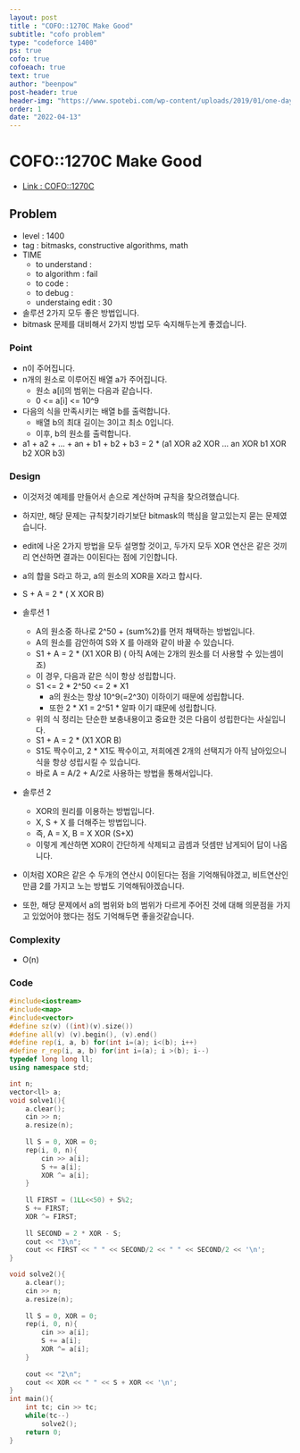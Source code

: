 ```yaml
---
layout: post
title : "COFO::1270C Make Good"
subtitle: "cofo problem"
type: "codeforce 1400"
ps: true
cofo: true
cofoeach: true
text: true
author: "beenpow"
post-header: true
header-img: "https://www.spotebi.com/wp-content/uploads/2019/01/one-day-day-one-workout-motivation-spotebi.jpg"
order: 1
date: "2022-04-13"
---
```

# COFO::1270C Make Good
- [Link : COFO::1270C](https://codeforces.com/problemset/problem/1270/C)


## Problem 

- level : 1400
- tag : bitmasks, constructive algorithms, math
- TIME
  - to understand    : 
  - to algorithm     : fail
  - to code          :
  - to debug         :
  - understaing edit : 30
- 솔루션 2가지 모두 좋은 방법입니다.
- bitmask 문제를 대비해서 2가지 방법 모두 숙지해두는게 좋겠습니다.

### Point
- n이 주어집니다.
- n개의 원소로 이루어진 배열 a가 주어집니다.
  - 원소 a[i]의 범위는 다음과 같습니다.
  - 0 <= a[i] <= 10^9
- 다음의 식을 만족시키는 배열 b를 출력합니다.
  - 배열 b의 최대 길이는 3이고 최소 0입니다.
  - 이후, b의 원소를 출력합니다.
- a1 + a2 + ... + an + b1 + b2 + b3 = 2 * (a1 XOR a2 XOR ... an XOR b1 XOR b2 XOR b3)

### Design
- 이것저것 예제를 만들어서 손으로 계산하며 규칙을 찾으려했습니다.
- 하지만, 해당 문제는 규칙찾기라기보단 bitmask의 핵심을 알고있는지 묻는 문제였습니다.
- edit에 나온 2가지 방법을 모두 설명할 것이고, 두가지 모두 XOR 연산은 같은 것끼리 연산하면 결과는 0이된다는 점에 기인합니다.

- a의 합을 S라고 하고, a의 원소의 XOR을 X라고 합시다.
- S + A = 2 * ( X XOR B)

- 솔루션 1
  - A의 원소중 하나로 2^50 + (sum%2)를 먼저 채택하는 방법입니다.
  - A의 원소를 감안하여 S와 X 를 아래와 같이 바꿀 수 있습니다.
  - S1 + A = 2 * (X1 XOR B) ( 아직 A에는 2개의 원소를 더 사용할 수 있는셈이죠)
  - 이 경우, 다음과 같은 식이 항상 성립합니다.
  - S1 <= 2 * 2^50 <= 2 * X1
    - a의 원소는 항상 10^9(=2^30) 이하이기 때문에 성립합니다.
    - 또한 2 * X1 = 2^51 * 알파 이기 떄문에 성립합니다.
  - 위의 식 정리는 단순한 보충내용이고 중요한 것은 다음이 성립한다는 사실입니다.
  - S1 + A = 2 * (X1 XOR B)
  - S1도 짝수이고, 2 * X1도 짝수이고, 저희에겐 2개의 선택지가 아직 남아있으니 식을 항상 성립시킬 수 있습니다.
  - 바로 A = A/2 + A/2로 사용하는 방법을 통해서입니다.

- 솔루션 2
  - XOR의 원리를 이용하는 방법입니다.
  - X, S + X 를 더해주는 방법입니다.
  - 즉, A = X, B = X XOR (S+X)
  - 이렇게 계산하면 XOR이 간단하게 삭제되고 곱셈과 덧셈만 남게되어 답이 나옵니다.

- 이처럼 XOR은 같은 수 두개의 연산시 0이된다는 점을 기억해둬야겠고, 비트연산인 만큼 2를 가지고 노는 방법도 기억해둬야겠습니다.
- 또한, 해당 문제에서 a의 범위와 b의 범위가 다르게 주어진 것에 대해 의문점을 가지고 있었어야 했다는 점도 기억해두면 좋을것같습니다.

### Complexity
- O(n)

### Code

```cpp
#include<iostream>
#include<map>
#include<vector>
#define sz(v) ((int)(v).size())
#define all(v) (v).begin(), (v).end()
#define rep(i, a, b) for(int i=(a); i<(b); i++)
#define r_rep(i, a, b) for(int i=(a); i >(b); i--)
typedef long long ll;
using namespace std;

int n;
vector<ll> a;
void solve1(){
    a.clear();
    cin >> n;
    a.resize(n);
    
    ll S = 0, XOR = 0;
    rep(i, 0, n){
        cin >> a[i];
        S += a[i];
        XOR ^= a[i];
    }
    
    ll FIRST = (1LL<<50) + S%2;
    S += FIRST;
    XOR ^= FIRST;
    
    ll SECOND = 2 * XOR - S;
    cout << "3\n";
    cout << FIRST << " " << SECOND/2 << " " << SECOND/2 << '\n';
}

void solve2(){
    a.clear();
    cin >> n;
    a.resize(n);
    
    ll S = 0, XOR = 0;
    rep(i, 0, n){
        cin >> a[i];
        S += a[i];
        XOR ^= a[i];
    }
    
    cout << "2\n";
    cout << XOR << " " << S + XOR << '\n';
}
int main(){
    int tc; cin >> tc;
    while(tc--)
        solve2();
    return 0;
}
```
